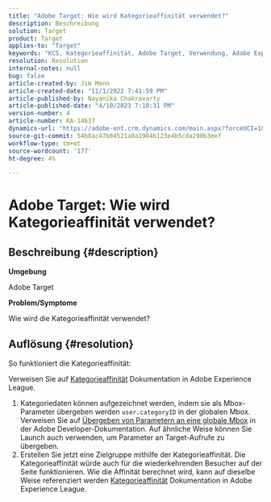 ```yaml
---
title: "Adobe Target: Wie wird Kategorieaffinität verwendet?"
description: Beschreibung
solution: Target
product: Target
applies-to: "Target"
keywords: "KCS, Kategorieaffinität, Adobe Target, Verwendung, Adobe Experience League, globale Mbox"
resolution: Resolution
internal-notes: null
bug: false
article-created-by: Jim Menn
article-created-date: "11/1/2022 7:41:59 PM"
article-published-by: Nayanika Chakravarty
article-published-date: "4/10/2023 7:18:31 PM"
version-number: 4
article-number: KA-14637
dynamics-url: "https://adobe-ent.crm.dynamics.com/main.aspx?forceUCI=1&pagetype=entityrecord&etn=knowledgearticle&id=4a31ad3f-1d5a-ed11-9561-6045bd006a22"
source-git-commit: 54b8ac47b04521a8a1984b123e4b5cda290b3eef
workflow-type: tm+mt
source-wordcount: '177'
ht-degree: 4%

---
```


# Adobe Target: Wie wird Kategorieaffinität verwendet?

## Beschreibung {#description}


<b>Umgebung</b>

Adobe Target

<b>Problem/Symptome</b>

Wie wird die Kategorieaffinität verwendet?


## Auflösung {#resolution}


So funktioniert die Kategorieaffinität:

Verweisen Sie auf [Kategorieaffinität](https://experienceleague.adobe.com/docs/target/using/audiences/visitor-profiles/category-affinity.html?lang=en) Dokumentation in Adobe Experience League.

1. Kategoriedaten können aufgezeichnet werden, indem sie als Mbox-Parameter übergeben werden `user.categoryID` in der globalen Mbox.<br>    Verweisen Sie auf [Übergeben von Parametern an eine globale Mbox](https://developer.adobe.com/target/implement/client-side/atjs/global-mbox/pass-parameters-to-global-mbox/?lang=en "Klicken Sie auf den folgenden Link: https://developer.adobe.com/target/implement/client-side/atjs/global-mbox/pass-parameters-to-global-mbox/?lang=en") in der Adobe Developer-Dokumentation.
Auf ähnliche Weise können Sie Launch auch verwenden, um Parameter an Target-Aufrufe zu übergeben.
2. Erstellen Sie jetzt eine Zielgruppe mithilfe der Kategorieaffinität.    Die Kategorieaffinität würde auch für die wiederkehrenden Besucher auf der Seite funktionieren.
Wie die Affinität berechnet wird, kann auf dieselbe Weise referenziert werden [Kategorieaffinität](https://experienceleague.adobe.com/docs/target/using/audiences/visitor-profiles/category-affinity.html?lang=en) Dokumentation in Adobe Experience League.

